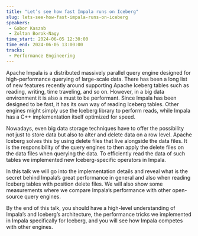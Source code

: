 ```yaml
---
title: "Let’s see how fast Impala runs on Iceberg"
slug: lets-see-how-fast-impala-runs-on-iceberg
speakers:
 - Gabor Kaszab
 - Zoltan Borok-Nagy
time_start: 2024-06-05 12:30:00
time_end: 2024-06-05 13:00:00
tracks:
 - Performance Engineering
---
```


Apache Impala is a distributed massively parallel query engine designed for high-performance querying of large-scale data. There has been a long list of new features recently around supporting Apache Iceberg tables such as reading, writing, time traveling, and so on. However, in a big data environment it is also a must to be performant. Since Impala has been designed to be fast, it has its own way of reading Iceberg tables. Other engines might simply use the Iceberg library to perform reads, while Impala has a C++ implementation itself optimized for speed.
 
 
 
 Nowadays, even big data storage techniques have to offer the possibility not just to store data but also to alter and delete data on a row level. Apache Iceberg solves this by using delete files that live alongside the data files. It is the responsibility of the query engines to then apply the delete files on the data files when querying the data. To efficiently read the data of such tables we implemented new Iceberg-specific operators in Impala.
 
 
 
 In this talk we will go into the implementation details and reveal what is the secret behind Impala’s great performance in general and also when reading Iceberg tables with position delete files. We will also show some measurements where we compare Impala’s performance with other open-source query engines.
 
 
 
 By the end of this talk, you should have a high-level understanding of Impala’s and Iceberg’s architecture, the performance tricks we implemented in Impala specifically for Iceberg, and you will see how Impala competes with other engines.